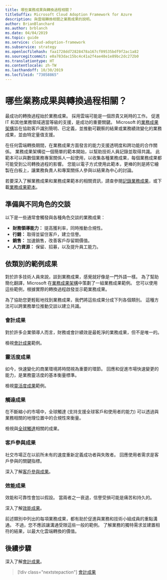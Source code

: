 ```yaml
---
title: 哪些業務成果與轉換過程相關？
titleSuffix: Microsoft Cloud Adoption Framework for Azure
description: 與雲端轉換相關之業務成果的說明。
author: BrianBlanchard
ms.author: brblanch
ms.date: 04/04/2019
ms.topic: guide
ms.service: cloud-adoption-framework
ms.subservice: strategy
ms.openlocfilehash: faa1728dd72828478a167cf09535bdf9f2ac1a82
ms.sourcegitcommit: e0a783dac15bc4c41a2f4ae48e1e89bc2dc272b0
ms.translationtype: HT
ms.contentlocale: zh-TW
ms.lasthandoff: 10/30/2019
ms.locfileid: "73058865"
---
```

<!-- markdownlint-disable MD026 -->

# <a name="what-business-outcomes-are-associated-with-transformation-journeys"></a>哪些業務成果與轉換過程相關？

最成功的轉換過程始於業務成果。 採用雲端可能是一個昂貴又耗時的工作。 促進 IT 和其他業務領域適當等級的支援，是成功的重要關鍵。 Microsoft 的[業務成果架構](../index.md)旨在協助客戶識別簡明、已定義，並推動可觀察的結果或業務績效變化的業務成果，並由特定量值支援。

在任何雲端轉換期間，在業務成果方面發言的能力支援透明度和跨功能的合作關係。 業務成果架構從一個簡單的範本開始，以幫助技術人員記錄並取得共識。 此範本可以與數個業務專案關係人一起使用，以收集各種業務成果，每個業務成果都可能受到公司轉換過程的影響。 您能以電子方式使用此範本，更棒的則是將它繪製在白板上，讓業務負責人和專案關係人參與以結果為中心的討論。

若要深入了解業務成果和業務成果範本的相關資訊，請查參閱[記錄業務成果](./business-outcome-template.md)，或下載[業務成果範本](https://archcenter.blob.core.windows.net/cdn/business-outcome-template.xlsx)。

## <a name="prepare-for-conversations-with-different-personas"></a>準備與不同角色的交談

以下是一些通常會觸發與各種角色交談的業務成果：

- **財務領導能力：** 提高獲利率，同時推動合規性。
- **行銷：** 取得並留住客戶，建立信譽。
- **銷售：** 加速銷售，改善客戶存留期價值。
- **人力資源：** 保留、招募，以及提升員工能力。

## <a name="sample-outcomes-by-category"></a>依類別的範例成果

對於許多技術人員來說，談到業務成果，感覺就好像是一門外語一樣。 為了幫助簡化翻譯，Microsoft 在[業務成果架構](../index.md)中策劃了一組業務成果範例。 您可以使用這些範例，根據實際的轉換過程啟發並示範業務成果。

為了協助您更輕鬆地找到業務成果，我們將這些成果分成下列各個類別。 這種方法可以跨業務單位推動交談以建立共識。

### <a name="fiscal-outcomes"></a>會計成果

對於許多企業領導人而言，財務或會計績效是最乾淨的業務成果，但不是唯一的。

檢視[會計成果](./fiscal-outcomes.md)範例。

### <a name="agility-outcomes"></a>靈活度成果

如今，快速變化的商業環境將時間視為重要的環節。 回應和促進市場快速變更的能力，是業務靈活度的基本衡量標準。

檢視[靈活度成果](./agility-outcomes.md)範例。

### <a name="reach-outcomes"></a>觸達成果

在不斷縮小的市場中，全球觸達 (支持支援全球客戶和使用者的能力) 可以透過與業務相關的地理位置中的合規性來衡量。

檢視與[全球觸達](./reach-outcomes.md)相關的成果。

### <a name="customer-engagement-outcomes"></a>客戶參與成果

社交市場正在以前所未有的速度重新定義成功者與失敗者。 回應使用者需求是客戶參與的關鍵指標。

深入了解[客戶參與成果](./engagement-outcomes.md)。

### <a name="performance-outcomes"></a>效能成果

效能和可靠性會加以假設。 當兩者之一衰退，信譽受損可能是痛苦和持久的。

深入了解[效能成果](./performance-outcomes.md)。

前述類別中列出的每項業務成果，都有助於促進與業務和技術小組成員的重點溝通。 不過，您不應該讓溝通受限這些一般的範例。 了解業務的獨特需求並建置相符的結果，以最大化雲端轉換的價值。

## <a name="next-steps"></a>後續步驟

深入了解[會計成果](./fiscal-outcomes.md)。

> [!div class="nextstepaction"]
> [會計成果](./fiscal-outcomes.md)
